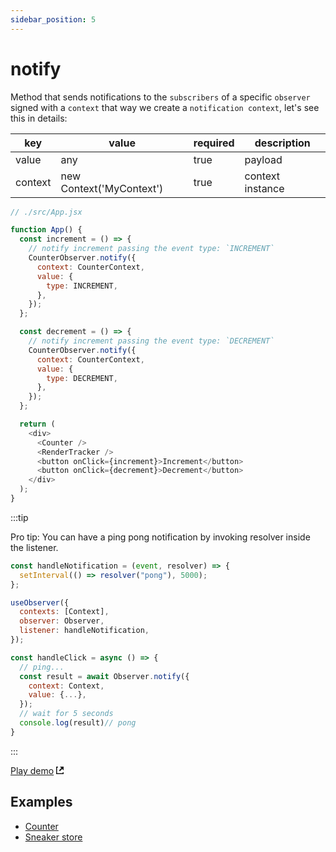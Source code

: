 ```yaml
---
sidebar_position: 5
---
```


# notify

Method that sends notifications to the `subscribers` of a specific `observer` signed with a `context` that way we create a `notification context`, let's see this in details:

| key     | value                    | required | description      |
| ------- | ------------------------ | -------- | ---------------- |
| value   | any                      | true     | payload          |
| context | new Context('MyContext') | true     | context instance |

```javascript
// ./src/App.jsx

function App() {
  const increment = () => {
    // notify increment passing the event type: `INCREMENT`
    CounterObserver.notify({
      context: CounterContext,
      value: {
        type: INCREMENT,
      },
    });
  };

  const decrement = () => {
    // notify increment passing the event type: `DECREMENT`
    CounterObserver.notify({
      context: CounterContext,
      value: {
        type: DECREMENT,
      },
    });
  };

  return (
    <div>
      <Counter />
      <RenderTracker />
      <button onClick={increment}>Increment</button>
      <button onClick={decrement}>Decrement</button>
    </div>
  );
}
```

:::tip

Pro tip: You can have a ping pong notification by invoking resolver inside the listener.

```javascript
const handleNotification = (event, resolver) => {
  setInterval(() => resolver("pong"), 5000);
};

useObserver({
  contexts: [Context],
  observer: Observer,
  listener: handleNotification,
});
```

```javascript
const handleClick = async () => {
  // ping...
  const result = await Observer.notify({
    context: Context,
    value: {...},
  });
  // wait for 5 seconds
  console.log(result)// pong
}
```
:::

[Play demo](https://stackblitz.com/~/github.com/Maxtermax/hermes-io-counter-demo) <svg viewBox="0 0 8 8" width="12" aria-hidden="true" focusable="false" fill="currentColor" xmlns="http://www.w3.org/2000/svg" class="StyledIconBase-sc-ea9ulj-0 kvMjKH"><path d="M0 0v8h8V6H7v1H1V1h1V0H0zm4 0 1.5 1.5L3 4l1 1 2.5-2.5L8 4V0H4z"></path></svg>

## Examples

- [Counter](https://stackblitz.com/~/github.com/Maxtermax/hermes-io-counter-demo)
- [Sneaker store](https://sneaker-store-1.vercel.app)
